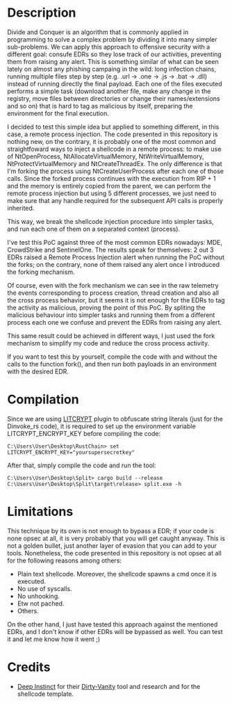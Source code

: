 # Description

Divide and Conquer is an algorithm that is commonly applied in programming to solve a complex problem by dividing it into many simpler sub-problems. We can apply this approach to offensive security with a different goal: consufe EDRs so they lose track of our activities, preventing them from raising any alert. This is something similar of what can be seen lately on almost any phishing campaing in the wild: long infection chains, running multiple files step by step (e.g. .url -> .one -> .js -> .bat -> .dll) instead of running directly the final payload. Each one of the files executed performs a simple task (download another file, make any change in the registry, move files between directories or change their names/extensions and so on) that is hard to tag as malicious by itself, preparing the environment for the final execution.

I decided to test this simple idea but applied to something different, in this case, a remote process injection. The code presented in this repository is nothing new, on the contrary, it is probably one of the most common and straightfoward ways to inject a shellcode in a remote process: to make use of NtOpenProcess, NtAllocateVirtualMemory, NtWriteVirtualMemory, NtProtectVirtualMemory and NtCreateThreadEx. The only difference is that I'm forking the process using NtCreateUserProcess after each one of those calls. Since the forked process continues with the execution from RIP + 1 and the memory is entirely copied from the parent, we can perform the remote process injection but using 5 different processes, we just need to make sure that any handle required for the subsequent API calls is properly inherited.

This way, we break the shellcode injection procedure into simpler tasks, and run each one of them on a separated context (process).

I've test this PoC against three of the most common EDRs nowadays: MDE, CrowdStrike and SentinelOne. The results speak for themselves: 2 out 3 EDRs raised a Remote Process Injection alert when running the PoC without the forks; on the contrary, none of them raised any alert once I introduced the forking mechanism. 

Of course, even with the fork mechanism we can see in the raw telemetry the events corresponding to process creation, thread creation and also all the cross process behavior, but it seems it is not enough for the EDRs to tag the activity as malicious, proving the point of this PoC. By spliting the malicious behaviour into simpler tasks and running them from a different process each one we confuse and prevent the EDRs from raising any alert.

This same result could be achieved in different ways, I just used the fork mechanism to simplify my code and reduce the cross process activity. 

If you want to test this by yourself, compile the code with and without the calls to the function fork(), and then run both payloads in an environment with the desired EDR.

# Compilation 

Since we are using [LITCRYPT](https://github.com/anvie/litcrypt.rs) plugin to obfuscate string literals (just for the Dinvoke_rs code), it is required to set up the environment variable LITCRYPT_ENCRYPT_KEY before compiling the code:

	C:\Users\User\Desktop\RustChain> set LITCRYPT_ENCRYPT_KEY="yoursupersecretkey"

After that, simply compile the code and run the tool:

	C:\Users\User\Desktop\Split> cargo build --release
	C:\Users\User\Desktop\Split\target\release> split.exe -h

# Limitations

This technique by its own is not enough to bypass a EDR; if your code is none opsec at all, it is very probably that you will get caught anyway. This is not a golden bullet, just another layer of evasion that you can add to your tools. Nonetheless, the code presented in this repository is not opsec at all for the following reasons among others:

- Plain text shellcode. Moreover, the shellcode spawns a cmd once it is executed.
- No use of syscalls.
- No unhooking.
- Etw not pached. 
- Others.

On the other hand, I just have tested this approach against the mentioned EDRs, and I don't know if other EDRs will be bypassed as well. You can test it and let me know how it went ;)

# Credits

* [Deep Instinct](https://github.com/deepinstinct) for their [Dirty-Vanity](https://github.com/deepinstinct/Dirty-Vanity) tool and research and for the shellcode template.
